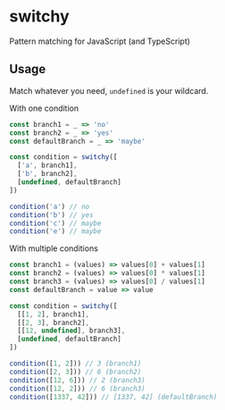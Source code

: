 # switchy
Pattern matching for JavaScript (and TypeScript)

## Usage

Match whatever you need, `undefined` is your wildcard.

With one condition

```js
const branch1 = _ => 'no'
const branch2 = _ => 'yes'
const defaultBranch = _ => 'maybe'

const condition = switchy([
  ['a', branch1],
  ['b', branch2],
  [undefined, defaultBranch]
])

condition('a') // no
condition('b') // yes
condition('c') // maybe
condition('e') // maybe
```

With multiple conditions

```js
const branch1 = (values) => values[0] + values[1]
const branch2 = (values) => values[0] * values[1]
const branch3 = (values) => values[0] / values[1]
const defaultBranch = value => value

const condition = switchy([
  [[1, 2], branch1],
  [[2, 3], branch2],
  [[12, undefined], branch3],
  [undefined, defaultBranch]
])

condition([1, 2])) // 3 (branch1)
condition([2, 3])) // 6 (branch2)
condition([12, 6])) // 2 (branch3)
condition([12, 2])) // 6 (branch3)
condition([1337, 42])) // [1337, 42] (defaultBranch)
```
